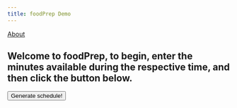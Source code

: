 ```yaml
---
title: foodPrep Demo
---
```

<head>
<meta name="viewport" content="width=device-width, initial-scale=1">
<style>
table{
    table-layout: fixed;
    width: 750px; 
}

.textInputs {
	width: 80px;
}

.truncated {
    display: block;
    white-space: nowrap; /* forces text to single line */
    overflow: hidden;
    text-overflow: ellipsis;
}

.empty {
	background-color: #BB1111;
	width: 84px;
	height: 23px;
}

.dropbtn {
    background-color: #4CAF50;
    color: white;
    padding: 2px;
    font-size: 16px;
    border: none;
	width: 84px;
	height: 23px;
    white-space: nowrap;
}

.dropdown {
    position: relative;
    display: inline-block;
}

.dropdown-content {
    display: none;
    position: absolute;
	white-space: nowrap;
	right: 0;
    background-color: #f1f1f1;
    min-width: 160px;
    box-shadow: 0px 8px 16px 0px rgba(0,0,0,0.2);
    z-index: 1;
}

.dropdown-content b {
    color: black;
    padding: 12px 16px;
    text-decoration: none;
    display: block;
}

.dropdown:hover .dropdown-content {
    display: block;
}

.dropdown:hover .dropbtn {
    background-color: #3e8e41;
}
</style>
</head>
<body>
<a href="/foodPrep/about">About</a>
<h2>Welcome to foodPrep, to begin, enter the minutes available during the respective time, and then click the button below.</h2><p>
<button type="button" onclick="sendData()" id = "butt">Generate schedule!</button>
<table id="stuff">
</table>
<script>
	var day;
	var hour;
	var timeTable = [];
	tableText = '<tr><th>Time</th><th>Sunday</th><th>Monday</th><th>Tuesday</th><th>Wednesday</th><th>Thursday</th><th>Friday</th><th>Saturday</th></tr>';
	for(hour=0; hour<24; hour++){
		tableText += '<tr><td>';
		if(hour == 0 || hour == 12){
			tableText += '12:00 ';
		}else{
			tableText += (hour % 12).toString() + ':00 ';
		}
		if(hour > 11){
			tableText += 'PM';
		}else{
			tableText += 'AM';
		}
		tableText += '</td>';
		var tempArr = [];
		for(day=1; day<8; day++){
			tableText += '<td><input type="number" id="';
			tableText += day.toString() + ',' + hour.toString();
			tableText += '" value="0" class="textInputs"/></td>';
			tempArr.push(0);
		}
		timeTable.push(tempArr);
		tableText += '</tr>';
	}
	var myTable = document.getElementById('stuff');
	myTable.innerHTML = tableText;

	var foodPrepArray = [];
	for(hour=0; hour<24; hour++){
		var foodTempArray = [];
		for(day=0; day<7; day++){
			var inception = [];
			foodTempArray.push(inception);
		}
		foodPrepArray.push(foodTempArray);
	}
	
	function hoverFood(day, hour, index){
		dropDownBox = document.getElementById((day-1).toString() + ',' + hour.toString() + 'drop');
		tableText = '</button><div class="dropdown-content" id="' + day.toString() + ',' + hour.toString() + 'drop">';
		tableText += '<center><b>' + foodPrepArray[hour][day][index].name + '</b></center>';
		tableText += '<b>Preparation Time: ';
		tableText += foodPrepArray[hour][day][index].preptime.toString();
		tableText += ' minutes</b><b>Ingredients:</b>';
		var numIng;
		for(numIng = 0; numIng < foodPrepArray[hour][day][index].ingredients.length; numIng++){
			tableText += '<b>&emsp;&#8226;';
			tableText += foodPrepArray[hour][day][index].ingredients[numIng].name;
			tableText += '</b>';
		}
		tableText += '<b>Steps:</b>';
		var numStep;
		for(numStep = 0; numStep < foodPrepArray[hour][day][index].steps.length; numStep++){
			tableText += '<b>&emsp;' + (numStep + 1).toString() + ': ';
			tableText += foodPrepArray[hour][day][index].steps[numStep];
			tableText += '</b>';
		}
		
		tableText += '</div></div></td>';
		dropDownBox.innerHTML = tableText;
	}
	
	function sendData() {
		var buttonId = document.getElementById('butt');
		if(buttonId.innerHTML == 'Edit schedule!'){
			buttonId.innerHTML = 'Generate schedule!';
			var day;
			var hour;
			tableText = '<tr><th>Time</th><th>Sunday</th><th>Monday</th><th>Tuesday</th><th>Wednesday</th><th>Thursday</th><th>Friday</th><th>Saturday</th></tr>';
			for(hour=0; hour<24; hour++){
				tableText += '<tr><td>';
				if(hour == 0 || hour == 12){
					tableText += '12:00 ';
				}else{
					tableText += (hour % 12).toString() + ':00 ';
				}
				if(hour > 11){
					tableText += 'PM';
				}else{
					tableText += 'AM';
				}
				tableText += '</td>';
				for(day=1; day<8; day++){
					tableText += '<td><input type="number" id="';
					tableText += day.toString() + ',' + hour.toString();
					tableText += '" value="' + timeTable[hour][day-1].toString() + '" class="textInputs"/></td>';
				}
				tableText += '</tr>';
			}
			var myTable = document.getElementById('stuff');
			myTable.innerHTML = tableText;
			foodPrepArray = [];
			for(hour=0; hour<24; hour++){
				var foodTempArray = [];
				for(day=0; day<7; day++){
					var inception = [];
					foodTempArray.push(inception);
				}
				foodPrepArray.push(foodTempArray);
			}
		}else{
			buttonId.innerHTML = 'Edit schedule!';
			var rawData = [];
			var day;
			var hour;
			var cell;
			var array;
			for(hour = 0; hour < 24; hour++){
				for(day = 1; day < 8; day++){
					cell = document.getElementById(day.toString() + ',' + hour.toString());
					if(parseInt(cell.value) > 0){
						array = {
							start: hour,
							time: parseInt(cell.value),
							day: day-1
						};
						rawData.push(array);
					}
					timeTable[hour][day-1] = parseInt(cell.value);
				}
			}
			var data = JSON.stringify(rawData);
			var XHR = new XMLHttpRequest();

			// Define what happens on successful data submission
			XHR.addEventListener('load', function(event) {
				var obj = JSON.parse(XHR.responseText);
				var day;
				var hour;
				tableText = '<tr><th>Time</th><th>Sunday</th><th>Monday</th><th>Tuesday</th><th>Wednesday</th><th>Thursday</th><th>Friday</th><th>Saturday</th></tr>';
				for(hour=0; hour<24; hour++){
					tableText += '<tr><td>';
					if(hour == 0 || hour == 12){
						tableText += '12:00 ';
					}else{
						tableText += (hour % 12).toString() + ':00 ';
					}
					if(hour > 11){
						tableText += "PM";
					}else{
						tableText += "AM";
					}
					tableText += '</td>';
					for(day=1; day<8; day++){
						tableText += '<td><div class="empty"></div></td>';
					}
					tableText += '</tr>';
				}
				var myTable = document.getElementById('stuff');
				myTable.innerHTML = tableText;
			
				for(day = 1; day < 8; day++){
					for(hour = 0; hour < obj[day-1].length; hour++){
						foodPrepArray[obj[day-1][hour].time][day-1].push(obj[day-1][hour]);
						if(foodPrepArray[obj[day-1][hour].time][day-1].length > 1){
							var optionSelect = document.getElementById(day.toString() + ',' + obj[day-1][hour].time.toString() + 'select');
							var opt = document.createElement("option");
							opt.text = obj[day-1][hour].name;
							opt.onmouseover = "hoverFood(day, hour, 0)";
							optionSelect.add(opt);
						}else{
							tableText = '<td><div class="dropdown"><button class="dropbtn">';
							//tableText += obj[day-1][hour].name;
							tableText += '<select onchange="hoverFood(' + day.toString()+ ', ' + obj[day-1][hour].time.toString() + ', this.selectedIndex);" style="width: 84px" id="' + day.toString() + ',' + obj[day-1][hour].time.toString() + 'select"><center><div class="truncated"><option>' + obj[day-1][hour].name + '</option></select>';
							tableText += '</button><div class="dropdown-content" id="' + day.toString() + ',' + hour.toString() + 'drop">';
							tableText += '<center><b>' + obj[day-1][hour].name + '</b></center>';
							tableText += '<b>Preparation Time: ';
							tableText += obj[day-1][hour].preptime.toString();
							tableText += ' minutes</b><b>Ingredients:</b>';
							var numIng;
							for(numIng = 0; numIng < obj[day-1][hour].ingredients.length; numIng++){
								tableText += '<b>&emsp;&#8226;';
								tableText += obj[day-1][hour].ingredients[numIng].name;
								tableText += '</b>';
							}
							tableText += '<b>Steps:</b>';
							var numStep;
							for(numStep = 0; numStep < obj[day-1][hour].steps.length; numStep++){
								tableText += '<b>&emsp;' + (numStep + 1).toString() + ': ';
								tableText += obj[day-1][hour].steps[numStep];
								tableText += '</b>';
							}
							
							tableText += '</div></div></td>';
							myTable.rows[obj[day-1][hour].time + 1].cells[day].innerHTML = tableText;
						}
					}
				}
			});

			// Define what happens in case of error
			XHR.addEventListener('error', function(event) {
				alert('Oops! Something went wrong.');
			});

			// Set up our request
			XHR.open('POST', 'https://mealplan.mccarty.io/foodplan');

			// Add the required HTTP header for form data POST requests
			XHR.setRequestHeader('Content-Type', 'application/x-www-form-urlencoded');

			// Finally, send our data.
			XHR.send(data);
		}
	}
</script>